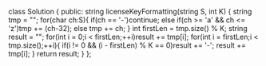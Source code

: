 class Solution {
public:
    string licenseKeyFormatting(string S, int K) {
        string tmp = "";
        for(char ch:S){
            if(ch == '-')continue;
            else if(ch >= 'a' && ch <= 'z')tmp += (ch-32);
            else tmp += ch;
        }
        int firstLen = tmp.size() % K;
        string result = "";
        for(int i = 0;i < firstLen;++i)result += tmp[i];
        for(int i = firstLen;i < tmp.size();++i){
            if(i != 0 && (i - firstLen) % K == 0)result += '-';
            result += tmp[i];
        }
        return result;
    }
};

